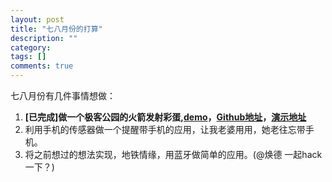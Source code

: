 ```yaml
---
layout: post
title: "七八月份的打算"
description: ""
category: 
tags: []
comments: true
---
```

七八月份有几件事情想做：

1. **[已完成]**做一个极客公园的火箭发射彩蛋,[demo](http://www.geekpark.net/read/view/159567)，**[Github地址](https://github.com/huangxiangdan/rocket-scroll)，[演示地址](http://rocket.ruiana.com/)**
1. 利用手机的传感器做一个提醒带手机的应用，让我老婆用用，她老往忘带手机。
1. 将之前想过的想法实现，地铁情缘，用蓝牙做简单的应用。(@焕德 一起hack一下？)

